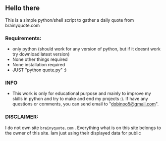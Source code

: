 ## Hello there

This is a simple python/shell script to gather a daily quote from brainyquote.com

### Requirements:

- only python (should work for any version of python, but if it doesnt work try download latest version)
- None other things required
- None installation required
- JUST "python quote.py" :)

### INFO
- This work is only for educational purpose and mainly to improve my skills in python and try to make and end my projects :). If have any questions or comments, you can send email to "dobinoo5@gmail.com".


### DISCLAIMER:

I do not own site ```brainyquote.com``` . Everything what is on this site belongs to the owner of this site. Iam just using their displayed data for public
